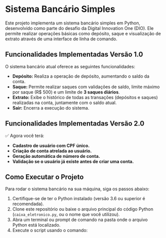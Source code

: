 # Sistema Bancário Simples

Este projeto implementa um sistema bancário simples em Python, desenvolvido como parte do desafio da Digital Innovation One (DIO). Ele permite realizar operações básicas como depósito, saque e visualização de extrato através de uma interface de linha de comando.

## Funcionalidades Implementadas Versão 1.0

O sistema bancário atual oferece as seguintes funcionalidades:

*   **Depósito:** Realiza a operação de depósito, aumentando o saldo da conta.
*   **Saque:** Permite realizar saques com validações de saldo, limite máximo por saque (R$ 500) e um limite de **3 saques diários**.
*   **Extrato:** Exibe o histórico de todas as transações (depósitos e saques) realizadas na conta, juntamente com o saldo atual.
*   **Sair:** Encerra a execução do sistema.

## Funcionalidades Implementadas Versão 2.0
✅ Agora você terá:
* **Cadastro de usuário com CPF único.**
* **Criação de conta atrelada ao usuário.**
* **Geração automática de número de conta.**
* **Validação se o usuário já existe antes de criar uma conta.**

## Como Executar o Projeto

Para rodar o sistema bancário na sua máquina, siga os passos abaixo:

1.  Certifique-se de ter o Python instalado (versão 3.6 ou superior é recomendada).
2.  Clone este repositório ou baixe o arquivo principal do código Python (`caixa_eletronico.py`, ou o nome que você utilizou).
3.  Abra um terminal ou prompt de comando na pasta onde o arquivo Python está localizado.
4.  Execute o script usando o comando:
